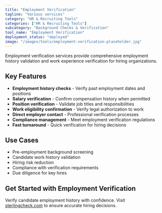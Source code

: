 ```yaml
---
title: "Employment Verification"
tagline: "Various services"
category: "HR & Recruiting Tools"
categories: ["HR & Recruiting Tools"]
subcategory: "Background Checks & Verification"
tool_name: "Employment Verification"
deployment_status: "deployed"
image: "/images/tools/employment-verification-placeholder.jpg"
---
```

Employment verification services provide comprehensive employment history validation and work experience verification for hiring organizations.

## Key Features

- **Employment history checks** - Verify past employment dates and positions
- **Salary verification** - Confirm compensation history when permitted
- **Position verification** - Validate job titles and responsibilities
- **Work eligibility confirmation** - Verify legal authorization to work
- **Direct employer contact** - Professional verification processes
- **Compliance management** - Meet employment verification regulations
- **Fast turnaround** - Quick verification for hiring decisions

## Use Cases

- Pre-employment background screening
- Candidate work history validation
- Hiring risk reduction
- Compliance with verification requirements
- Due diligence for key hires

## Get Started with Employment Verification

Verify candidate employment history with confidence. Visit [sterlingcheck.com](https://www.sterlingcheck.com) to ensure accurate hiring decisions.
